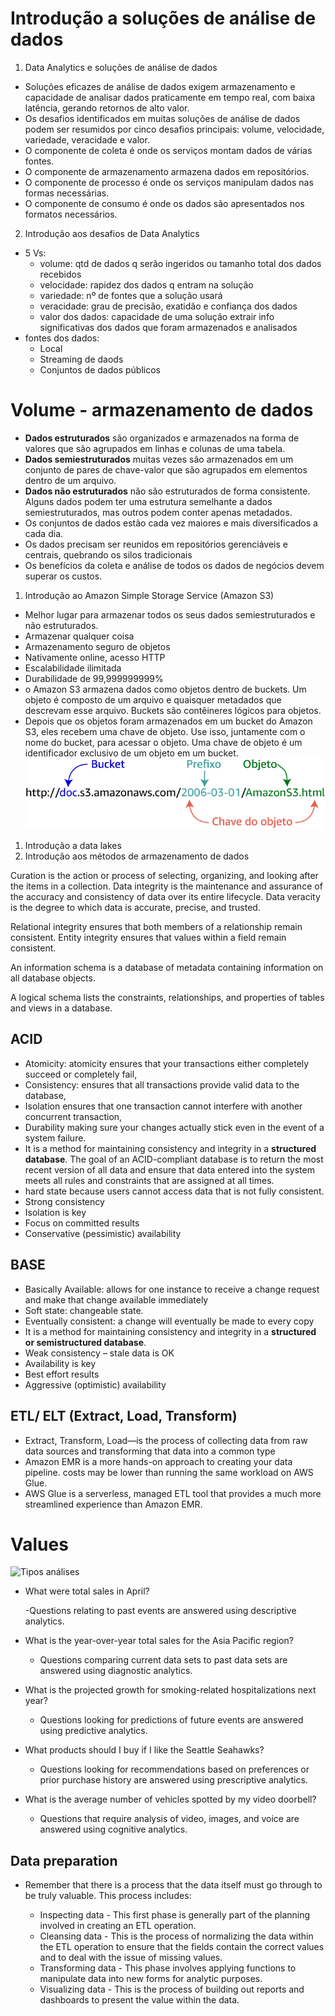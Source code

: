 # Introdução a soluções de análise de dados

1. Data Analytics e soluções de análise de dados
- Soluções eficazes de análise de dados exigem armazenamento e capacidade de analisar dados praticamente em tempo real, com baixa latência, gerando retornos de alto valor.
- Os desafios identificados em muitas soluções de análise de dados podem ser resumidos por cinco desafios principais: volume, velocidade, variedade, veracidade e valor.
- O componente de coleta é onde os serviços montam dados de várias fontes.
- O componente de armazenamento armazena dados em repositórios.
- O componente de processo é onde os serviços manipulam dados nas formas necessárias.
- O componente de consumo é onde os dados são apresentados nos formatos necessários.

2. Introdução aos desafios de Data Analytics
- 5 Vs:
  - volume: qtd de dados q serão ingeridos ou tamanho total dos dados recebidos
  - velocidade: rapidez dos dados q entram na solução
  - variedade: nº de fontes que a solução usará
  - veracidade: grau de precisão, exatidão e confiança dos dados
  - valor dos dados: capacidade de uma solução extrair info significativas dos dados que foram armazenados e analisados
- fontes dos dados:
  - Local
  - Streaming de daods
  - Conjuntos de dados públicos

# Volume - armazenamento de dados
- **Dados estruturados** são organizados e armazenados na forma de valores que são agrupados em linhas e colunas de uma tabela.
- **Dados semiestruturados** muitas vezes são armazenados em um conjunto de pares de chave-valor que são agrupados em elementos dentro de um arquivo.
- **Dados não estruturados** não são estruturados de forma consistente. Alguns dados podem ter uma estrutura semelhante a dados semiestruturados, mas outros podem conter apenas metadados.
- Os conjuntos de dados estão cada vez maiores e mais diversificados a cada dia.
- Os dados precisam ser reunidos em repositórios gerenciáveis e centrais, quebrando os silos tradicionais
- Os benefícios da coleta e análise de todos os dados de negócios devem superar os custos.
  
1. Introdução ao Amazon Simple Storage Service (Amazon S3)
- Melhor lugar para armazenar todos os seus dados semiestruturados e não estruturados.
- Armazenar qualquer coisa
- Armazenamento seguro de objetos
- Nativamente online, acesso HTTP
- Escalabilidade ilimitada 
- Durabilidade de 99,999999999%
- o Amazon S3 armazena dados como objetos dentro de buckets. Um objeto é composto de um arquivo e quaisquer metadados que descrevam esse arquivo. Buckets são contêineres lógicos para objetos.
- Depois que os objetos foram armazenados em um bucket do Amazon S3, eles recebem uma chave de objeto. Use isso, juntamente com o nome do bucket, para acessar o objeto. Uma chave de objeto é um identificador exclusivo de um objeto em um bucket.
  ![exemplo de URL para um único objeto em um bucket chamado doc, com uma chave de objeto composta pelo prefixo 2006-03-01 e o arquivo chamado AmazonS3.html](s3_url_modelo.png)

1. Introdução a data lakes
2. Introdução aos métodos de armazenamento de dados

Curation is the action or process of selecting, organizing, and looking after the items in a collection.
Data integrity is the maintenance and assurance of the accuracy and consistency of data over its entire lifecycle.
Data veracity is the degree to which data is accurate, precise, and trusted.

Relational integrity ensures that both members of a relationship remain consistent.
Entity integrity ensures that values within a field remain consistent.

An information schema is a database of metadata containing information on all database objects.

A logical schema lists the constraints, relationships, and properties of tables and views in a database.

## ACID

- Atomicity: atomicity ensures that your transactions either completely succeed or completely fail, 
- Consistency: ensures that all transactions provide valid data to the database, 
- Isolation ensures that one transaction cannot interfere with another concurrent transaction, 
- Durability making sure your changes actually stick even in the event of a system failure.
- It is a method for maintaining consistency and integrity in a **structured database**. The goal of an ACID-compliant database is to return the most recent version of all data and ensure that data entered into the system meets all rules and constraints that are assigned at all times.
- hard state because users cannot access data that is not fully consistent.
- Strong consistency
- Isolation is key
- Focus on committed results
- Conservative (pessimistic) availability

## BASE

- Basically Available: allows for one instance to receive a change request and make that change available immediately
- Soft state: changeable state.
- Eventually consistent: a change will eventually be made to every copy
- It is a method for maintaining consistency and integrity in a **structured or semistructured database**.
- Weak consistency – stale data is OK
- Availability is key
- Best effort results
- Aggressive (optimistic) availability

## ETL/ ELT (Extract, Load, Transform)

- Extract, Transform, Load—is the process of collecting data from raw data sources and transforming that data into a common type
- Amazon EMR is a more hands-on approach to creating your data pipeline. costs may be lower than running the same workload on AWS Glue.
- AWS Glue is a serverless, managed ETL tool that provides a much more streamlined experience than Amazon EMR. 

# Values

![Tipos análises](tipos_análises.jpg)

- What were total sales in April?

  -Questions relating to past events are answered using descriptive analytics.
- What is the year-over-year total sales for the Asia Pacific region?

  - Questions comparing current data sets to past data sets are answered using diagnostic analytics.
- What is the projected growth for smoking-related hospitalizations next year?

  - Questions looking for predictions of future events are answered using predictive analytics.
- What products should I buy if I like the Seattle Seahawks?

  - Questions looking for recommendations based on preferences or prior purchase history are answered using prescriptive analytics.

- What is the average number of vehicles spotted by my video doorbell?

  - Questions that require analysis of video, images, and voice are answered using cognitive analytics.

## Data preparation

- Remember that there is a process that the data itself must go through to be truly valuable. This process includes:

  - Inspecting data - This first phase is generally part of the planning involved in creating an ETL operation.
  - Cleansing data - This is the process of normalizing the data within the ETL operation to ensure that the fields contain the correct values and to deal with the issue of missing values.
  - Transforming data - This phase involves applying functions to manipulate data into new forms for analytic purposes.
  - Visualizing data - This is the process of building out reports and dashboards to present the value within the data.